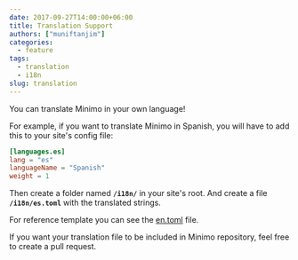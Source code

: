 ```yaml
---
date: 2017-09-27T14:00:00+06:00
title: Translation Support
authors: ["muniftanjim"]
categories:
  - feature
tags:
  - translation
  - i18n
slug: translation
---
```

You can translate Minimo in your own language!

For example, if you want to translate Minimo in Spanish, you will have to add this to your site's config file:

```toml
[languages.es]
lang = "es"
languageName = "Spanish"
weight = 1
```

Then create a folder named **`/i18n/`** in your site's root. And create a file **`/i18n/es.toml`** with the translated strings.

For reference template you can see the [en.toml](https://github.com/MunifTanjim/minimo/blob/master/i18n/en.toml) file.

If you want your translation file to be included in Minimo repository, feel free to create a pull request.
